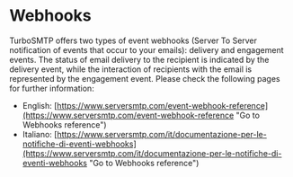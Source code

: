 
# Webhooks

TurboSMTP offers two types of event webhooks (Server To Server notification of events that occur to your emails): delivery and engagement events.
The status of email delivery to the recipient is indicated by the delivery event, while the interaction of recipients with the email is represented by the engagement event.
Please check the following pages for further information:

- English: [https://www.serversmtp.com/event-webhook-reference](https://www.serversmtp.com/event-webhook-reference "Go to Webhooks reference")
- Italiano: [https://www.serversmtp.com/it/documentazione-per-le-notifiche-di-eventi-webhooks](https://www.serversmtp.com/it/documentazione-per-le-notifiche-di-eventi-webhooks "Go to Webhooks reference")
